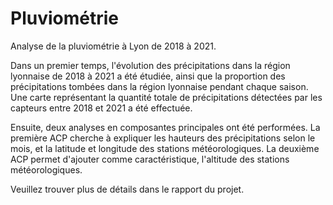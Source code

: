 # Pluviométrie

Analyse de la pluviométrie à Lyon de 2018 à 2021. 

Dans un premier temps, l'évolution des précipitations dans la région lyonnaise de 2018 à 2021 a été étudiée, ainsi que la proportion des précipitations tombées dans la région lyonnaise pendant chaque saison. Une carte représentant la quantité totale de précipitations détectées par les capteurs entre 2018 et 2021 a été effectuée.

Ensuite, deux analyses en composantes principales ont été performées. La première ACP cherche à expliquer les hauteurs des précipitations selon le mois, et la latitude et longitude des stations météorologiques. La deuxième ACP permet d'ajouter comme caractéristique, l'altitude des stations météorologiques.

Veuillez trouver plus de détails dans le rapport du projet.
